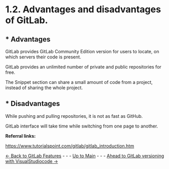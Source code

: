 # 1.2. Advantages and disadvantages of GitLab.  

## \* Advantages 

GitLab provides GitLab Community Edition version for users to locate, on which servers their code is present. 

GitLab provides an unlimited number of private and public repositories for free. 

The Snippet section can share a small amount of code from a project, instead of sharing the whole project. 

## \* Disadvantages 

While pushing and pulling repositories, it is not as fast as GitHub. 

GitLab interface will take time while switching from one page to another. 


**Referral links:** 

https://www.tutorialspoint.com/gitlab/gitlab_introduction.htm 

 

[<- Back to GitLab Features](../GitLab_Overview/Features.md) - - - [Up to Main](../main.md) - - - [Ahead to GitLab versioning with VisualStudiocode ->](../GitLab_Overview/GitLab-versioning-with-VisualStudiocode.md)
